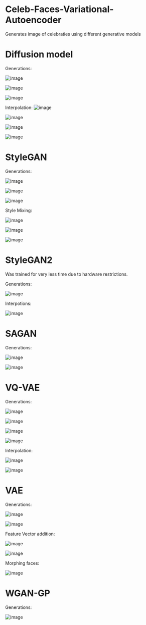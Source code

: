 # Celeb-Faces-Variational-Autoencoder
Generates image of celebraties using different generative models

# Diffusion model <br>

Generations:

![image](https://github.com/Zardian18/Celeb-Faces-Comparision/assets/106113538/c708d9c2-da4a-40cc-a398-d6d9b3ea0b76)

![image](https://github.com/Zardian18/Celeb-Faces-Comparision/assets/106113538/cc299552-9278-4eef-8c91-73cd396dc726)

![image](https://github.com/Zardian18/Celeb-Faces-Comparision/assets/106113538/5608f343-a606-4a44-bab3-cff80872076e)


Interpolation:
![image](https://github.com/Zardian18/Celeb-Faces-Comparision/assets/106113538/01be2b72-de74-45d2-90e4-944d84718b8e)

![image](https://github.com/Zardian18/Celeb-Faces-Comparision/assets/106113538/3215dcb3-baca-40a4-bfb4-8a13c12e240f)

![image](https://github.com/Zardian18/Celeb-Faces-Comparision/assets/106113538/11e1ba25-6457-4264-9f5b-8745f96f3ed0)

![image](https://github.com/Zardian18/Celeb-Faces-Comparision/assets/106113538/8edb6049-310b-45c0-95f6-64807b637ef4)

# StyleGAN <br>

Generations:

![image](https://github.com/Zardian18/Celeb-Faces-Comparision/assets/106113538/af219661-a322-471e-a631-ebfd5ea5d4bf)

![image](https://github.com/Zardian18/Celeb-Faces-Comparision/assets/106113538/45966c90-dd14-43e5-835e-315c89d4c423)

![image](https://github.com/Zardian18/Celeb-Faces-Comparision/assets/106113538/7366d3bb-08b6-4233-9c96-3221fffca0e5)



Style Mixing: 

![image](https://github.com/Zardian18/Celeb-Faces-Comparision/assets/106113538/8252ad43-49ce-40fc-a8dd-6022c8020664)

![image](https://github.com/Zardian18/Celeb-Faces-Comparision/assets/106113538/33619656-8931-43b7-bbf5-6e43c35fc691)

![image](https://github.com/Zardian18/Celeb-Faces-Comparision/assets/106113538/d313cd73-1cdd-4ab8-8953-d682f5e4d3e0)

# StyleGAN2 <br> 

Was trained for very less time due to hardware restrictions.

Generations:

![image](https://github.com/Zardian18/Celeb-Faces-Comparision/assets/106113538/dd5b7ca6-9ef7-4bcb-88c4-a40170c32bd5)

Interpotions:

![image](https://github.com/Zardian18/Celeb-Faces-Comparision/assets/106113538/f1c6b58a-c228-4d4b-a9cf-ca0643e9dcaf)

# SAGAN <br>

Generations:

![image](https://github.com/Zardian18/Celeb-Faces-Comparision/assets/106113538/c30250dc-f728-4216-b0fc-f0d07b30f6c8)

![image](https://github.com/Zardian18/Celeb-Faces-Comparision/assets/106113538/14458f7f-6c4d-4817-b486-49c8679b8fd9)


# VQ-VAE <br>

Generations:

![image](https://github.com/Zardian18/Celeb-Faces-Comparision/assets/106113538/be80ce01-117a-4451-834a-eea14cb7872b)

![image](https://github.com/Zardian18/Celeb-Faces-Comparision/assets/106113538/ef870737-9979-41cb-a349-ae26a557d45b)

![image](https://github.com/Zardian18/Celeb-Faces-Comparision/assets/106113538/df8e2f1a-89eb-4c02-a640-332060a2cab8)

![image](https://github.com/Zardian18/Celeb-Faces-Comparision/assets/106113538/0e2b527f-6979-46a2-ba87-d35aa82e7aaa)

Interpolation:

![image](https://github.com/Zardian18/Celeb-Faces-Comparision/assets/106113538/338bed97-82c6-480f-918f-565e00ec99f5)

![image](https://github.com/Zardian18/Celeb-Faces-Comparision/assets/106113538/220a1522-e92a-424a-919e-cb6193dfdc29)



# VAE <br>

Generations:

![image](https://github.com/Zardian18/Celeb-Faces-Comparision/assets/106113538/0851c974-7309-418e-99a1-ad8113e45111)

![image](https://github.com/Zardian18/Celeb-Faces-Comparision/assets/106113538/729bb36c-d33f-4266-b926-827cbf0a7a53)


Feature Vector addition:

![image](https://github.com/Zardian18/Celeb-Faces-Comparision/assets/106113538/a66137ee-4093-4cac-bed1-d8105b98da6a)

![image](https://github.com/Zardian18/Celeb-Faces-Comparision/assets/106113538/6b4bea24-d045-40a1-9535-6a00c18f0307)

Morphing faces:

![image](https://github.com/Zardian18/Celeb-Faces-Comparision/assets/106113538/06bde0b4-8467-4168-9f63-2a998fbcf657)


# WGAN-GP <br>

Generations:

![image](https://github.com/Zardian18/Celeb-Faces-Comparision/assets/106113538/330c1e03-54a9-4717-b107-834249c580fd)


